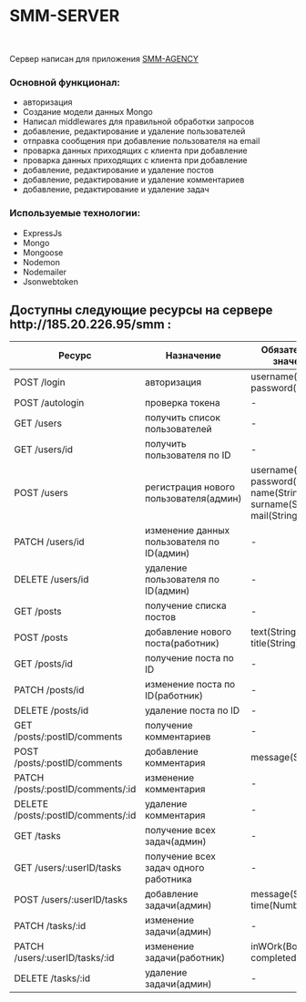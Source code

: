 # SMM-SERVER
<br>


Сервер написан для приложения <a href="https://github.com/sirykey/SMM-agency"> SMM-AGENCY</a>


<h3>Основной функционал:</h3>
<ul>
  <li>
    авторизация
  </li>
  <li>
    Создание модели данных Mongo
  </li>
  <li>
    Написал middlewares для правильной обработки запросов 
  </li>
  <li>
    добавление, редактирование и удаление пользователей
  </li>
  <li>
    отправка сообщения при добавление пользователя на email
  </li>
  <li>
    проварка данных приходящих с клиента при добавление  
  </li>
  <li>
    проварка данных приходящих с клиента при добавление  
  </li>
  <li>
    добавление, редактирование и удаление постов
  </li>
  <li>
    добавление, редактирование и удаление комментариев
  </li>
  <li>
    добавление, редактирование и удаление задач
  </li>
</ul>


<h3>Используемые технологии:</h3>

<ul>
  <li>
    ExpressJs
  </li>
  <li>
    Mongo
  </li>
  <li>
    Mongoose
  </li>
  <li>
    Nodemon
  </li>
  <li>
    Nodemailer
  </li>
  <li>
    Jsonwebtoken
  </li>
</ul>

<h2>
  Доступны следующие ресурсы на сервере http://185.20.226.95/smm :
</h2>

| Ресурс | Назначение | Обязательные значения |
|-|-|-|
| POST /login | авторизация | username(String), password(String)   |
| POST /autologin | проверка токена | - |
| GET /users | получить список пользователей | - |
| GET /users/id | получить пользователя по ID | - |
| POST /users | регистрация нового пользователя(админ) | username(String), password(String), name(String), surname(String), mail(String) |
| PATCH /users/id | изменение данных пользователя по ID(админ) | - |
| DELETE /users/id | удаление пользователя по ID(админ) | - |
| GET /posts | получение списка постов | - |
| POST /posts | добавление нового поста(работник) | text(String), title(String) |
| GET /posts/id | получение поста по ID | - |
| PATCH /posts/id | изменение поста по ID(работник) | - |
| DELETE /posts/id | удаление поста по ID | - |
| GET /posts/:postID/comments | получение комментариев | - |
| POST /posts/:postID/comments | добавление комментария | message(String) |
| PATCH /posts/:postID/comments/:id | изменение комментария | - |
| DELETE /posts/:postID/comments/:id | удаление комментария | - |
| GET /tasks | получение всех задач(админ) | - |
| GET /users/:userID/tasks | получение всех задач одного работника  | - |
| POST /users/:userID/tasks | добавление задачи(админ) | message(String), time(Number) |
| PATCH /tasks/:id | изменение задачи(админ)  | - |
| PATCH /users/:userID/tasks/:id | изменение задачи(работник) | inWOrk(Boolean), completed(Boolean) |
| DELETE /tasks/:id | удаление задачи(админ) | - |
